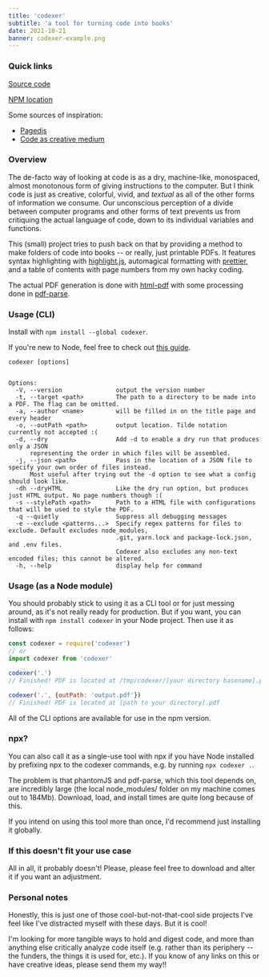 ```yaml
---
title: 'codexer'
subtitle: 'a tool for turning code into books'
date: 2021-10-21
banner: codexer-example.png
---
```


### Quick links

[Source code](https://github.com/18kimn/codexer)

[NPM location](https://www.npmjs.com/package/codexer)

Some sources of inspiration:

- [Pagedjs](https://www.pagedjs.org/)
- [Code as creative medium](https://mitpress.mit.edu/books/code-creative-medium)

### Overview

The de-facto way of looking at code is as a dry, machine-like, monospaced,
almost monotonous form of giving instructions to the computer. But I think code
is just as creative, colorful, vivid, and _textual_ as all of the other forms of
information we consume. Our unconscious perception of a divide between computer
programs and other forms of text prevents us from critiquing the actual language
of code, down to its individual variables and functions.

This (small) project tries to push back on that by providing a method to make
folders of code into books -- or really, just printable PDFs. It features syntax
highlighting with [highlight.js](https://highlightjs.org/), automagical
formatting with [prettier](https://prettier.io/), and a table of contents with
page numbers from my own hacky coding.

The actual PDF generation is done with
[html-pdf](https://github.com/marcbachmann/node-html-pdf/issues) with some
processing done in [pdf-parse](https://www.npmjs.com/package/pdf-parse).

### Usage (CLI)

Install with `npm install --global codexer`.

If you're new to Node, feel free to check out
[this guide](https://heynode.com/tutorial/install-nodejs-locally-nvm/).

```
codexer [options]


Options:
  -V, --version               output the version number
  -t, --target <path>         The path to a directory to be made into a PDF. The flag can be omitted.
  -a, --author <name>         will be filled in on the title page and every header
  -o, --outPath <path>        output location. Tilde notation currently not accepted :(
  -d, --dry                   Add -d to enable a dry run that produces only a JSON
      representing the order in which files will be assembled.
  -j, --json <path>           Pass in the location of a JSON file to specify your own order of files instead.
      Most useful after trying out the -d option to see what a config should look like.
  -dh --dryHTML               Like the dry run option, but produces just HTML output. No page numbers though :(
  -s --stylePath <path>       Path to a HTML file with configurations that will be used to style the PDF.
  -q --quietly                Suppress all debugging messages
  -e --exclude <patterns...>  Specify regex patterns for files to exclude. Default excludes node_modules,
                              .git, yarn.lock and package-lock.json, and .env files.
                              Codexer also excludes any non-text encoded files; this cannot be altered.
  -h, --help                  display help for command
```

### Usage (as a Node module)

You should probably stick to using it as a CLI tool or for just messing around,
as it's not really ready for production. But if you want, you can install with
`npm install codexer` in your Node project. Then use it as follows:

```js
const codexer = require('codexer')
// or
import codexer from 'codexer'

codexer('.')
// Finished! PDF is located at /tmp/codexer/[your directory basename].pdf

codexer('.', {outPath: 'output.pdf'})
// Finished! PDF is located at [path to your directory].pdf
```

All of the CLI options are available for use in the npm version.

### npx?

You can also call it as a single-use tool with npx if you have Node installed by
prefixing npx to the codexer commands, e.g. by running `npx codexer .`.

The problem is that phantomJS and pdf-parse, which this tool depends on, are
incredibly large (the local node_modules/ folder on my machine comes out to
184Mb). Download, load, and install times are quite long because of this.

If you intend on using this tool more than once, I'd recommend just installing
it globally.

### If this doesn't fit your use case

All in all, it probably doesn't! Please, please feel free to download and alter
it if you want an adjustment.

### Personal notes

Honestly, this is just one of those cool-but-not-that-cool side projects I've
feel like I've distracted myself with these days. But it is cool!

I'm looking for more tangible ways to hold and digest code, and more than
anything else critically analyze code itself (e.g. rather than its periphery --
the funders, the things it is used for, etc.). If you know of any links on this
or have creative ideas, please send them my way!!
